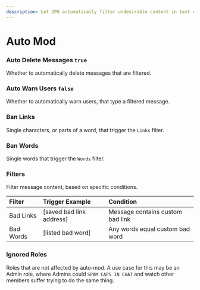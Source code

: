 ```yaml
---
description: Let 2PG automatically filter undesirable content in text channel messages.
---
```


# Auto Mod

### Auto Delete Messages `true`

Whether to automatically delete messages that are filtered.

### Auto Warn Users `false`

Whether to automatically warn users, that type a filtered message.

### Ban Links

Single characters, or parts of a word, that trigger the `Links` filter.

### Ban Words

Single words that trigger the `Words` filter.

### Filters

Filter message content, based on specific conditions.

| Filter | Trigger Example | Condition |
| :--- | :--- | :--- |
| Bad Links | \[saved bad link address\] | Message contains custom bad link |
| Bad Words | \[listed bad word\] | Any words equal custom bad word |

### Ignored Roles

Roles that are not affected by auto-mod. A use case for this may be an Admin role, where Admins could `SPAM CAPS IN CHAT` and watch other members suffer trying to do the same thing.

